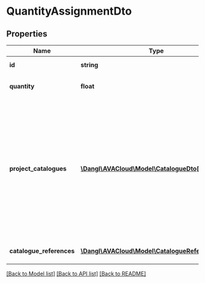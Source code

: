 # QuantityAssignmentDto

## Properties
Name | Type | Description | Notes
------------ | ------------- | ------------- | -------------
**id** | **string** | Elements GUID identifier. | 
**quantity** | **float** | The total quantity in this quantity assignment | 
**project_catalogues** | [**\Dangl\AVACloud\Model\CatalogueDto[]**](CatalogueDto.md) | These are Catalogue that are used within this ServiceSpecification. Catalogue references are used to describe catalogues, or collections, that can be used to describe elements with commonly known properties. For example, QuantityAssignments use these to categorize themselves. | [optional] 
**catalogue_references** | [**\Dangl\AVACloud\Model\CatalogueReferenceDto[]**](CatalogueReferenceDto.md) | Referenced catalogues for this QuantityAssignment. | [optional] 

[[Back to Model list]](../README.md#documentation-for-models) [[Back to API list]](../README.md#documentation-for-api-endpoints) [[Back to README]](../README.md)



